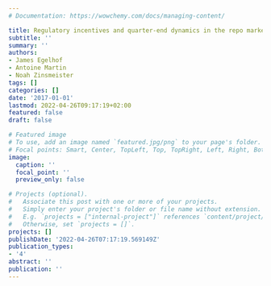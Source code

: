 ```yaml
---
# Documentation: https://wowchemy.com/docs/managing-content/

title: Regulatory incentives and quarter-end dynamics in the repo market
subtitle: ''
summary: ''
authors:
- James Egelhof
- Antoine Martin
- Noah Zinsmeister
tags: []
categories: []
date: '2017-01-01'
lastmod: 2022-04-26T09:17:19+02:00
featured: false
draft: false

# Featured image
# To use, add an image named `featured.jpg/png` to your page's folder.
# Focal points: Smart, Center, TopLeft, Top, TopRight, Left, Right, BottomLeft, Bottom, BottomRight.
image:
  caption: ''
  focal_point: ''
  preview_only: false

# Projects (optional).
#   Associate this post with one or more of your projects.
#   Simply enter your project's folder or file name without extension.
#   E.g. `projects = ["internal-project"]` references `content/project/deep-learning/index.md`.
#   Otherwise, set `projects = []`.
projects: []
publishDate: '2022-04-26T07:17:19.569149Z'
publication_types:
- '4'
abstract: ''
publication: ''
---
```

